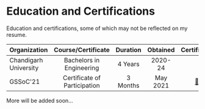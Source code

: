 # Education and Certifications
Education and certifications, some of which may not be reflected on my resume.

| Organization | Course/Certificate | Duration | Obtained | Certificate|
| :--- |  :----:  |  :---: |  :---:  |  ---:  |
| Chandigarh University | Bachelors in Engineering | 4 Years |  2020-24  | - |
| GSSoC'21  | Certificate of Participation  | 3 Months    |  May 2021 | [📄Here](https://raw.githubusercontent.com/Astrodevil/Astrodevil/main/src/Certificate%20-%20Amitesh%20Anand.png) |

More will be added soon...


